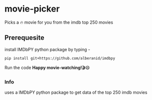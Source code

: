 # movie-picker
Picks a :fire: movie for you from the imdb top 250 movies
## Prerequesite
install IMDbPY python package by typing -

```
pip install git+https://github.com/alberanid/imdbpy

```
Run the code
**Happy movie-watching!**:clapper::smile:
### Info 
uses a IMDbPY python package to get data of the top 250 imdb movies

